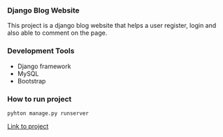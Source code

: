 ### Django Blog Website
 This project is a django blog website that helps a user register, login and also able to comment on the page.

### Development Tools
 - Django framework
 - MySQL
 - Bootstrap

### How to run project
````pyhton manage.py runserver````

<a href="https://jennydjangoblog.herokuapp.com/">Link to project</a>